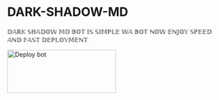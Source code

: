 # DARK-SHADOW-MD
𝔻𝔸ℝ𝕂 𝕊ℍ𝔸𝔻𝕆𝕎 𝕄𝔻 𝔹𝕆𝕋 𝕀𝕊 𝕊𝕀𝕄ℙ𝕃𝔼 𝕎𝔸 𝔹𝕆𝕋 ℕ𝕆𝕎 𝔼ℕ𝕁𝕆𝕐 𝕊ℙ𝔼𝔼𝔻 𝔸ℕ𝔻 𝔽𝔸𝕊𝕋 𝔻𝔼ℙ𝕃𝕆𝕐𝕄𝔼ℕ𝕋



<a href="https://github.com/Sithuwa738/DARK-SHADOW-MD.git/fork" target="blank"><img align="center" src="https://i.imgur.com/cxaSEWe.png" alt="Deploy bot" height="100" width="250" /></a>
  <div>
<div
